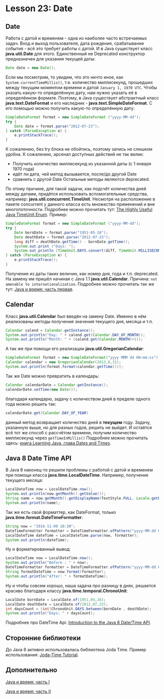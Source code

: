 # Lesson 23: Date

## Date
Работа с датой и временем - одна из наиболее часто встречаемых задач. Вход и выход пользователя, дата рождения, срабатывание события - всё это требует работы с датой. И в Java существует класс **java.util.Date** для этого.
Единственный не Deprecated конструктор предназначен для указания текущей даты:
```java
Date date = new Date();
```
Если мы посмотрим, то увидим, что это ничто иное, как ```System.currentTimeMillis()```, т.е. количество миллисекунд, прошедших между текущим моментом времени и датой ```January 1, 1970 UTC```.
Чтобы указать какую-то определённую дату, нам нужно указать её в определённом формате. Поэтому, в Java существует абстрактный класс **java.text.DateFormat** и его наследник - **java.text.SimpleDateFormat**. С его помощью можно получить какую-то определённую дату:
```java
SimpleDateFormat format = new SimpleDateFormat ("yyyy-MM-dd");
try {
	Date date = format.parse("2012-07-23");
} catch (ParseException e) {
	e.printStackTrace();
}
```
К сожалению, без try блока не обойтись, поэтому запись не слишком удобна.
К сожалению, арсенал доступных действий не так велик:
- Получить количество миллисекунд из указанной даты (с 1 января 1970 года)
- идёт ли дата, чей метод вызывается, после/до другой Date
- сравнить с другой Date
Остальные методы являются deprecated.

По этому причине, для такой задачи, как подсчёт количества дней между датами, придётся использовать вспомогательные средства, например: **java.util.concurrent.TimeUnit**. Несмотря на расположение в пакете concurrent у данного класса есть множество применений и вне многопоточности.
Подробнее можно прочитать тут: [The Highly Useful Java TimeUnit Enum](https://www.javaworld.com/article/2074114/core-java/the-highly-useful-java-timeunit-enum.html).
Пример:
```java
SimpleDateFormat format = new SimpleDateFormat ("yyyy-MM-dd");
try {
	Date bornDate = format.parse("1951-05-26");
	Date deathDate = format.parse("2012-07-23");
	long diff = deathDate.getTime() - bornDate.getTime();
	System.out.print ("Days: ");
    System.out.println (TimeUnit.DAYS.convert(diff, TimeUnit.MILLISECONDS));
} catch (ParseException e) {
	e.printStackTrace();
}
```
Получение из даты таких величин, как номер дня, года и т.п. deprecated. На замену им пришёл начиная с Java 1.1 **java.util.Calendar**. Причина: ```not amenable to internationalization```.
Подробнее можно прочитать так же тут: [Java и время: часть первая](https://habrahabr.ru/post/274811/).

## Calendar
Класс **java.util.Calendar** был введён на замену Date. Именно в нём реализованы методы получения значения текущего дня, месяца и т.п.
```java
Calendar calend = Calendar.getInstance();
System.out.println("Day: " + calend.get(Calendar.DAY_OF_MONTH));
System.out.println("Month: " + (calend.get(Calendar.MONTH)+1));
```
А так же при помощи его реализации **java.util.GregorianCalendar**:
```java
SimpleDateFormat format = new SimpleDateFormat("yyyy MMM dd HH:mm:ss");
Calendar calendar = new GregorianCalendar(2013,0,31);
System.out.println(format.format(calendar.getTime()));
```
Так же Date можно превратить в календарь:
```java
Calendar calendarDate = Calendar.getInstance();
calendarDate.setTime(new Date());
```
благодаря календарю, задачу с количеством дней в пределе одного года можно решить так:
```java
calendarDate.get(Calendar.DAY_OF_YEAR)
```
данный метод возвращает количество дней в **текущем** году. Задачу, указанную выше, но для разных годов, решить не выйдет. И остаётся всё тот же способ с рассчётом времени, получим количество миллисекунд через ```getTimeInMillis()```
Подробнее можно прочитать здесь: [книга Learning Java, глава Dates and Times](goo.gl/5zb9Ks).

## Java 8 Date Time API
В Java 8 наконец-то решили проблемы с работой с датой и временем при помощи класса **java.time.LocalDateTime**.
Например, получение текущего месяца:
```java
LocalDateTime now = LocalDateTime.now();
System.out.println(now.getMonth().getValue());
String name = now.getMonth().getDisplayName(TextStyle.FULL, Locale.getDefault());
System.out.println(name);
```
Так же есть свой форматтер, как DateFormat, только **java.time.format.DateTimeFormatter**:
```java
String now = "2016-11-09 10:30";
DateTimeFormatter formatter = DateTimeFormatter.ofPattern("yyyy-MM-dd HH:mm");
LocalDateTime dateTime = LocalDateTime.parse(now, formatter);
System.out.println(dateTime);
```
Ну и форматированный вывод:
```java
LocalDateTime now = LocalDateTime.now();
System.out.println("Before : " + now);
DateTimeFormatter formatter = DateTimeFormatter.ofPattern("yyyy-MM-dd HH:mm:ss");
String formatDateTime = now.format(formatter);
System.out.println("After: " + formatDateTime);
```
Ну и чтобы совсем хорошо, наша задача про разницу в днях, решается красиво благодаря классу **java.time.temporal.ChronoUnit**:
```java
LocalDate bornDate = LocalDate.of(1951,05,26);
LocalDate deathDate = LocalDate.of(2012,07,23);
int daysCount = (int)ChronoUnit.DAYS.between(bornDate , deathDate);
System.out.println("Days: " + daysCount);
```
Подробнее про DateTime Api: [Introduction to the Java 8 Date/Time API](http://www.baeldung.com/java-8-date-time-intro).

## Сторонние библиотеки
До Java 8 активно использовалась библиотека Joda Time.
Пример использования: [Joda-Time Tutorial](http://www.softwaregeek.net/2012/12/joda-time-tutorial_7.html).

## Дополнительно
[Java и время: часть I](https://habrahabr.ru/post/274811/)

[Java и время: часть II](https://habrahabr.ru/post/274905/)

